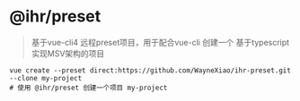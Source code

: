# @ihr/preset

> 基于vue-cli4 远程preset项目，用于配合vue-cli 创建一个 基于typescript实现MSV架构的项目

```
vue create --preset direct:https://github.com/WayneXiao/ihr-preset.git --clone my-project
# 使用 @ihr/preset 创建一个项目 my-project 
```